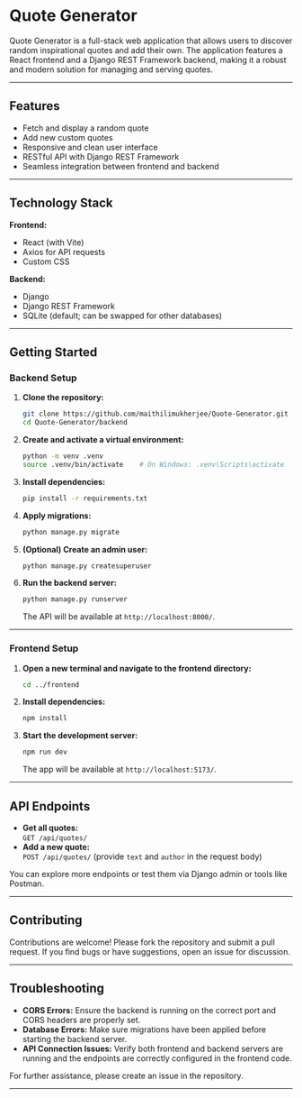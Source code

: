 # Quote Generator

Quote Generator is a full-stack web application that allows users to discover random inspirational quotes and add their own. The application features a React frontend and a Django REST Framework backend, making it a robust and modern solution for managing and serving quotes.

---

## Features

- Fetch and display a random quote
- Add new custom quotes
- Responsive and clean user interface
- RESTful API with Django REST Framework
- Seamless integration between frontend and backend

---

## Technology Stack

**Frontend:**
- React (with Vite)
- Axios for API requests
- Custom CSS

**Backend:**
- Django
- Django REST Framework
- SQLite (default; can be swapped for other databases)

---

## Getting Started

### Backend Setup

1. **Clone the repository:**
   ```bash
   git clone https://github.com/maithilimukherjee/Quote-Generator.git
   cd Quote-Generator/backend
   ```

2. **Create and activate a virtual environment:**
   ```bash
   python -m venv .venv
   source .venv/bin/activate    # On Windows: .venv\Scripts\activate
   ```

3. **Install dependencies:**
   ```bash
   pip install -r requirements.txt
   ```

4. **Apply migrations:**
   ```bash
   python manage.py migrate
   ```

5. **(Optional) Create an admin user:**
   ```bash
   python manage.py createsuperuser
   ```

6. **Run the backend server:**
   ```bash
   python manage.py runserver
   ```

   The API will be available at `http://localhost:8000/`.

---

### Frontend Setup

1. **Open a new terminal and navigate to the frontend directory:**
   ```bash
   cd ../frontend
   ```

2. **Install dependencies:**
   ```bash
   npm install
   ```

3. **Start the development server:**
   ```bash
   npm run dev
   ```

   The app will be available at `http://localhost:5173/`.

---

## API Endpoints

- **Get all quotes:**  
  `GET /api/quotes/`
- **Add a new quote:**  
  `POST /api/quotes/` (provide `text` and `author` in the request body)

You can explore more endpoints or test them via Django admin or tools like Postman.

---

## Contributing

Contributions are welcome! Please fork the repository and submit a pull request. If you find bugs or have suggestions, open an issue for discussion.

---

## Troubleshooting

- **CORS Errors:** Ensure the backend is running on the correct port and CORS headers are properly set.
- **Database Errors:** Make sure migrations have been applied before starting the backend server.
- **API Connection Issues:** Verify both frontend and backend servers are running and the endpoints are correctly configured in the frontend code.

For further assistance, please create an issue in the repository.

---
